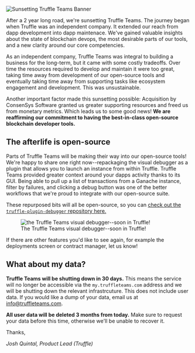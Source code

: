 ![Sunsetting Truffle Teams Banner](/img/blog/sunsetting-truffle-teams/blog-header.png)

After a 2 year long road, we're sunsetting Truffle Teams. The journey began when Truffle was an independent company. It extended our reach from dapp development into dapp maintenace. We've gained valuable insights about the state of blockchain devops, the most desirable parts of our tools, and a new clarity around our core competencies.

As an independent company, Truffle Teams was integral to building a business for the long-term, but it came with some costly tradeoffs. Over time the resources required to develop and maintain it were too great, taking time away from development of our open-source tools and eventually taking time away from supporting tasks like ecosystem engagement and development. This was unsustainable.

Another important factor made this sunsetting possible: Acquisition by ConsenSys Software granted us greater supporting resources and freed us from monetary metrics. Which leads us to some good news! **We are reaffirming our commitment to having the best-in-class open-source blockchain developer tools.**

## The afterlife is open-source

Parts of Truffle Teams will be making their way into our open-source tools! We're happy to share one right now--repackaging the visual debugger as a plugin that allows you to launch an instance from within Truffle. Truffle Teams provided greater context around your dapps activity thanks to its GUI. Being able to pull up a list of transactions from a Ganache instance, filter by failures, and clicking a debug button was one of the better workflows that we're proud to integrate with our open-source suite.

These repurposed bits will all be open-source, so you can [check out the `truffle-plugin-debugger` repository here.](https://github.com/trufflesuite/truffle-plugin-debugger)

<figure>
  <img class="mb-4 w-100" src="/img/blog/sunsetting-truffle-teams/visual-debugger.png" alt="the Truffle Teams visual debugger--soon in Truffle!">
  <figcaption class="text-center font-italic">The Truffle Teams visual debugger--soon in Truffle!</figcaption>
</figure>

If there are other features you'd like to see again, for example the deployments screen or contract manager, let us know!

## What about my data?

**Truffle Teams will be shutting down in 30 days.** This means the service will no longer be accessible via the `my.truffleteams.com` address and we will be shutting down the relevant infrastrcuture. This does not include user data. If you would like a dump of your data, email us at [info@truffleteams.com](mailto:info@truffleteams.com).

**All user data will be deleted 3 months from today.** Make sure to request your data before this time, otherwise we'll be unable to recover it.

Thanks,

_Josh Quintal, Product Lead (Truffle)_
